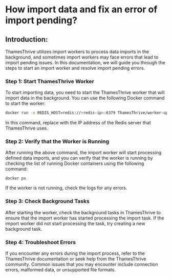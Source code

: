 # How import data and fix an error of import pending?

## Introduction:

ThamesThrive utilizes import workers to process data imports in the background, and sometimes import workers may face errors
that lead to import pending issues. In this documentation, we will guide you through the steps to start an import worker
and resolve import pending errors.

### Step 1: Start ThamesThrive Worker

To start importing data, you need to start the ThamesThrive worker that will import data in the background. You can use the
following Docker command to start the worker:

```bash
docker run -e REDIS_HOST=redis://<redis-ip>:6379 ThamesThrive/worker-update
```

In this command, replace <redis-ip> with the IP address of the Redis server that ThamesThrive uses.

### Step 2: Verify that the Worker is Running

After running the above command, the import worker will start processing defined data imports, and you can verify that
the worker is running by checking the list of running Docker containers using the following command:

```
docker ps
```

If the worker is not running, check the logs for any errors.

### Step 3: Check Background Tasks

After starting the worker, check the background tasks in ThamesThrive to ensure that the import worker has started
processing the import task. If the import worker did not start processing the task, try creating a new background task.

### Step 4: Troubleshoot Errors

If you encounter any errors during the import process, refer to the ThamesThrive documentation or seek help from the 
ThamesThrive community. Common issues that you may encounter include connection errors, malformed data, or unsupported 
file formats.
